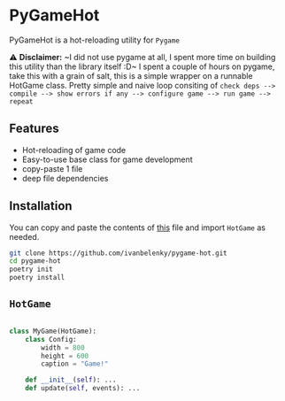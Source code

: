 # PyGameHot

PyGameHot is a hot-reloading utility for `Pygame`

<!-- add a disclaimer that this is still in the early stages of development 
-->

:warning: **Disclaimer:** ~I did not use pygame at all, I spent more time on building this utility than the library itself :D~ I spent a couple of hours on pygame, take this with a grain of salt, this is a simple wrapper on a runnable HotGame class. Pretty simple and naive loop consiting of `check deps --> compile --> show errors if any --> configure game --> run game --> repeat`

## Features

- Hot-reloading of game code
- Easy-to-use base class for game development
- copy-paste 1 file 
- deep file dependencies

## Installation

You can copy and paste the contents of [this](https://github.com/ivanbelenky/pygame-hot/blob/main/pygamehot/hotreloader.py) file and import `HotGame` as needed. 

```bash
git clone https://github.com/ivanbelenky/pygame-hot.git
cd pygame-hot
poetry init
poetry install
```

## `HotGame`

```python

class MyGame(HotGame):
    class Config:
        width = 800
        height = 600
        caption = "Game!"

    def __init__(self): ...
    def update(self, events): ...
```

